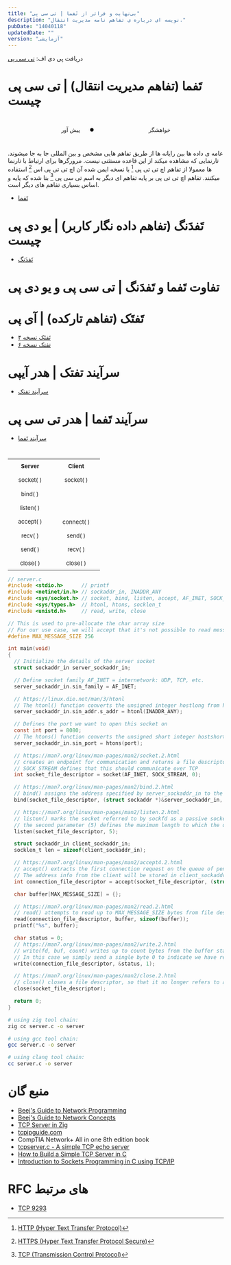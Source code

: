 ```yaml
---
title: "بی‌نهایت و فراتر از تَفما | تی سی پی"
description: "نویسه ای درباره ی تفاهم نامه مدیریت انتقال."
pubDate: "14040118"
updatedDate: ""
version: "آزمایشی"
---
```

دریافت پی دی اف: [تی سی پی](https://www.mediafire.com/file/6yq61s1lrp7b638/TCP.pdf/file)

# تَفما  (تفاهم مدیریت انتقال) | تی سی پی چیست

<style>
    .transfer-data{
        position:relative;

        padding:1rem 0;
        display:flex;
        justify-content:center;
        align-items:center;
    }
    .transfer-data .sys{
        position:relative;
        z-index:0;

        font-size:small;

        padding:.5rem 1rem;

        border:2px solid var(--text);
        border-radius:.5rem;
    }
    .transfer-data .link{
        position:relative;
        z-index:0;

        width:128px;
        height:1px;
        background: var(--text);
    }
    .transfer-data .data{
        position:absolute;

        top:calc(50% - .25rem);
        left:calc(50% - 62px);

        width:.5rem;
        height:.5rem;
        border-radius:.5rem;

        background:black;

        animation: 4s infinite normal slide-data;
    }
    @keyframes slide-data {
        0%,100% {
            left:calc(50% - 65px);
        }
        50%{
            left:calc(50% + 67px);
        }
    }
</style>

<div class="transfer-data">
    <div class="sys">پیش آور</div>
    <div class="link"></div>
    <div class="sys">خواهشگر</div>
    <div class="data"></div>
</div>

عامه ی داده ها بین رایانه ها از طریق تفاهم هایی مشخص و بین المللی جا به جا میشوند.
تارنمایی که مشاهده میکند از این قاعده مستثنی نیست.
مرورگرها برای ارتباط با تارنما ها معمولا از تفاهم اچ تی تی پی 
[^1] 
یا نسخه ایمن شده آن اچ تی تی پی اس
[^2]
استفاده میکنند.
تفاهم اچ تی تی پی بر پایه تفاهم ای دیگر به اسم
تی سی پی
[^3]
بنا شده که پایه و اساس بسیاری تفاهم های دیگر است.

- [تَفما](https://en.wikipedia.org/wiki/Transmission_Control_Protocol)


# تَفدَنگ (تفاهم داده نگار کاربر) | یو دی پی چیست
- [تَفدَنگ](https://en.wikipedia.org/wiki/User_Datagram_Protocol)

# تفاوت تَفما و تَفدَنگ | تی سی پی و یو دی پی

# تَفتَک (تفاهم تارکده) | آی پی 
- [تَفتَک نسخه ۴](https://en.wikipedia.org/wiki/IPv4)
- [تفتک نسخه ۶](https://en.wikipedia.org/wiki/IPv6)

# سرآیند تفتک | هدر آیپی
- [سرآیند تفتک](https://en.wikipedia.org/wiki/IPv4#Header)

# سرآیند تَفما | هدر تی سی پی
- [سرآیند تَفما](https://en.wikipedia.org/wiki/Transmission_Control_Protocol#cite_ref-FOOTNOTERFC_92933.1._Header_Format_17-1)



# 


<style>
    #tcp-table{
        margin:auto;
        direction:ltr;
        border-spacing: 2rem .5rem ;
        font-size:small;
    }

    #tcp-table td,#tcp-table th{padding:.5rem 1.5rem;}

    #tcp-table td
    {
        position:relative;
        text-align:center;
        border:2px solid var(--text);
        border-radius:.5rem;
    }
    #tcp-table tr:nth-child(3) td:nth-child(2),
    #tcp-table tr:nth-child(4) td:nth-child(2){
        border:2px solid transparent;
    }

    #tcp-table tr:nth-child(5) td:first-child::after,
    #tcp-table tr:nth-child(6) td:first-child::after,
    #tcp-table tr:nth-child(7) td:first-child::after
    {
        content:" ";

        position:absolute;
        top:.75rem;

        width:.5rem;
        height:.5rem;
        border-radius:.5rem;

        background: var(--text);
    }

    #tcp-table tr:nth-child(5) td:first-child::after,
    #tcp-table tr:nth-child(7) td:first-child::after
    {
        left:calc(6rem);
        /* left:calc(8.15rem); */

        animation: 3s infinite normal tcptable-data-forward;
    }
    #tcp-table tr:nth-child(6) td:first-child::after{
        /* left:calc(6rem); */
        left:calc(8.15rem);

        animation: 3s infinite normal tcptable-data-back;
    }
    @keyframes tcptable-data-forward {
        0%,100% {
            left:calc(6rem);
        }
        50%{
            left:calc(8.15rem);
        }
    }
    @keyframes tcptable-data-back {
        0%,100% {
            left:calc(8.15rem);
        }
        50%{
            left:calc(6rem);
        }
    }

    #tcp-table tr:nth-child(5) td:first-child::before,
    #tcp-table tr:nth-child(6) td:first-child::before,
    #tcp-table tr:nth-child(7) td:first-child::before
    {
        content:" ";

        position:absolute;
        top:1rem;
        left:calc(6.2rem);


        width:2.2rem;
        height:1px;
        background: var(--text);

    }


</style>

<table id="tcp-table">
  <tr>
    <th>Server</th>
    <th>Client</th>
  </tr>
  <tr>
    <td>socket( )</td>
    <td>socket( )</td>
  </tr>
  <tr>
    <td>bind( )</td>
    <td></td>
  </tr>
  <tr>
    <td>listen( )</td>
    <td></td>
  </tr>
  <tr>
    <td>accept( )</td>
    <td>connect( )</td>
  </tr>
  <tr>
    <td>recv( )</td>
    <td>send( )</td>
  </tr>
  <tr>
    <td>send( )</td>
    <td>recv( )</td>
  </tr>
  <tr>
    <td>close( )</td>
    <td>close( )</td>
  </tr>
</table> 



```c
// server.c
#include <stdio.h>      // printf
#include <netinet/in.h> // sockaddr_in, INADDR_ANY
#include <sys/socket.h> // socket, bind, listen, accept, AF_INET, SOCK_STREAM
#include <sys/types.h>  // htonl, htons, socklen_t
#include <unistd.h>     // read, write, close

// This is used to pre-allocate the char array size
// For our use case, we will accept that it's not possible to read messages larger than this
#define MAX_MESSAGE_SIZE 256

int main(void)
{
  // Initialize the details of the server socket
  struct sockaddr_in server_sockaddr_in;

  // Define socket family AF_INET = internetwork: UDP, TCP, etc.
  server_sockaddr_in.sin_family = AF_INET;

  // https://linux.die.net/man/3/htonl
  // The htonl() function converts the unsigned integer hostlong from host byte order to network byte order.
  server_sockaddr_in.sin_addr.s_addr = htonl(INADDR_ANY);

  // Defines the port we want to open this socket on
  const int port = 8080;
  // The htons() function converts the unsigned short integer hostshort from host byte order to network byte order.
  server_sockaddr_in.sin_port = htons(port);

  // https://man7.org/linux/man-pages/man2/socket.2.html
  // creates an endpoint for communication and returns a file descriptor that refers to that endpoint
  // SOCK_STREAM defines that this should communicate over TCP
  int socket_file_descriptor = socket(AF_INET, SOCK_STREAM, 0);

  // https://man7.org/linux/man-pages/man2/bind.2.html
  // bind() assigns the address specified by server_sockaddr_in to the socket socket_file_descriptor
  bind(socket_file_descriptor, (struct sockaddr *)&server_sockaddr_in, sizeof(server_sockaddr_in));

  // https://man7.org/linux/man-pages/man2/listen.2.html
  // listen() marks the socket referred to by sockfd as a passive socket
  // the second parameter (5) defines the maximum length to which the queue of pending connections for socket_file_descriptor may grow
  listen(socket_file_descriptor, 5);

  struct sockaddr_in client_sockaddr_in;
  socklen_t len = sizeof(client_sockaddr_in);

  // https://man7.org/linux/man-pages/man2/accept4.2.html
  // accept() extracts the first connection request on the queue of pending connections for the listening socket
  // The address info from the client will be stored in client_sockaddr_in
  int connection_file_descriptor = accept(socket_file_descriptor, (struct sockaddr *)&client_sockaddr_in, &len);

  char buffer[MAX_MESSAGE_SIZE] = {};

  // https://man7.org/linux/man-pages/man2/read.2.html
  // read() attempts to read up to MAX_MESSAGE_SIZE bytes from file descriptor connection_file_descriptor into buffer
  read(connection_file_descriptor, buffer, sizeof(buffer));
  printf("%s", buffer);

  char status = 0;
  // https://man7.org/linux/man-pages/man2/write.2.html
  // write(fd, buf, count) writes up to count bytes from the buffer starting at buf to the file referred to by the file descriptor fd
  // In this case we simply send a single byte 0 to indicate we have received the message
  write(connection_file_descriptor, &status, 1);

  // https://man7.org/linux/man-pages/man2/close.2.html
  // close() closes a file descriptor, so that it no longer refers to any file and may be reused
  close(socket_file_descriptor);

  return 0;
}
```

```sh
# using zig tool chain:
zig cc server.c -o server

# using gcc tool chain:
gcc server.c -o server

# using clang tool chain:
cc server.c -o server
```


# منبع گان
- [Beej's Guide to Network Programming](https://beej.us/guide/bgnet/)
- [Beej's Guide to Network Concepts](https://beej.us/guide/bgnet0/)
- [TCP Server in Zig](https://www.openmymind.net/TCP-Server-In-Zig-Part-1-Single-Threaded/)
- [tcpipguide.com](http://www.tcpipguide.com/free/t_toc.htm)
- CompTIA Network+ All in one 8th edition book
- [tcpserver.c - A simple TCP echo server](https://www.cs.cmu.edu/afs/cs/academic/class/15213-f99/www/class26/tcpserver.c)
- [How to Build a Simple TCP Server in C](https://devtails.xyz/@adam/how-to-build-a-simple-tcp-server-in-c)
- [Introduction to Sockets Programming in C using TCP/IP](https://www.csd.uoc.gr/~hy556/material/tutorials/cs556-3rd-tutorial.pdf)

# RFC های مرتبط
- [TCP 9293](https://datatracker.ietf.org/doc/html/rfc9293)



[^1]: [HTTP \(Hyper Text Transfer Protocol\)](https://en.wikipedia.org/wiki/HTTP)
[^2]: [HTTPS \(Hyper Text Transfer Protocol Secure\)](https://en.wikipedia.org/wiki/HTTPS)
[^3]: [TCP \(Transmission Control Protocol\)](https://en.wikipedia.org/wiki/Transmission_Control_Protocol)
